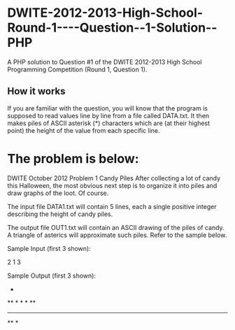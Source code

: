 DWITE-2012-2013-High-School-Round-1----Question--1-Solution--PHP
================================================================

A PHP solution to Question #1 of the DWITE 2012-2013 High School Programming Competition (Round 1, Question 1).

## How it works

If you are familiar with the question, you will know that the program is supposed to read values line by line from a file called DATA.txt. It then makes piles of ASCII asterisk (*) characters which are (at their highest point) the height of the value from each specific line.

# The problem is below:

DWITE
October 2012
Problem 1
Candy Piles
After collecting a lot of candy this Halloween, the most obvious next step is to organize it into piles and draw graphs of the loot. Of course.

The input file DATA1.txt will contain 5 lines, each a single positive integer describing the height of candy piles.

The output file OUT1.txt will contain an ASCII drawing of the piles of candy. A triangle of asterics will approximate such piles. Refer to the sample below.

Sample Input (first 3 shown):
 
2
1
3
		        
Sample Output (first 3 shown):
 
*
**
*
*
*
**
***
**
*
		